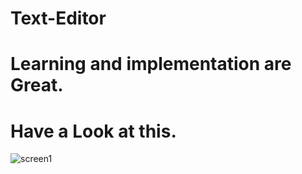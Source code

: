 # Text-Editor
# Learning and implementation are Great.

# Have a Look at this.
![screen1](https://user-images.githubusercontent.com/60057329/111030760-0ad29d80-842a-11eb-9bca-9d3ee5353c8d.PNG)

